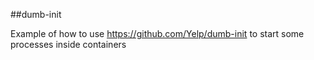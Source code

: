 ##dumb-init

Example of how to use https://github.com/Yelp/dumb-init to start some processes inside containers 

